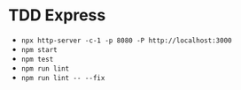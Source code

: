 # TDD Express

- `npx http-server -c-1 -p 8080 -P http://localhost:3000`
- `npm start`
- `npm test`
- `npm run lint`
- `npm run lint -- --fix`